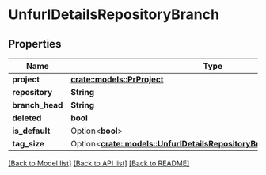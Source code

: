 # UnfurlDetailsRepositoryBranch

## Properties

Name | Type | Description | Notes
------------ | ------------- | ------------- | -------------
**project** | [**crate::models::PrProject**](PR_Project.md) |  | 
**repository** | **String** |  | 
**branch_head** | **String** |  | 
**deleted** | **bool** |  | 
**is_default** | Option<**bool**> |  | [optional]
**tag_size** | Option<[**crate::models::UnfurlDetailsRepositoryBranchJbsBranchTagSize**](UnfurlDetailsRepositoryBranchJbsBranchTagSize.md)> |  | [optional]

[[Back to Model list]](../README.md#documentation-for-models) [[Back to API list]](../README.md#documentation-for-api-endpoints) [[Back to README]](../README.md)


